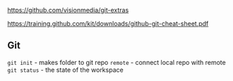 
https://github.com/visionmedia/git-extras

https://training.github.com/kit/downloads/github-git-cheat-sheet.pdf

## Git

 `git init` - makes folder to git repo
 `remote` - connect local repo with remote 
 `git status` - the state of the workspace 
